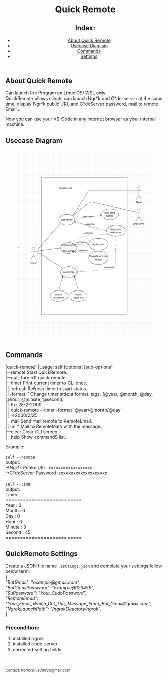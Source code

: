 <!DOCTYPE html>
<html>
    <head>
        <meta charset="utf-8">
    </head>
    <body>
        <!-- header -->
        <header>
            <h1>Quick Remote</h1>
            <h2>Index:</h2>
            <!-- navigations -->
            <nav>
                <ul>
                    <li><a href="#about-quick-remote" >About Quick Remote</a></li>
                    <li><a href="#usecase-diagram" >Usecase Diagram</a></li>
                    <li><a href="#commands" >Commands</a></li>
                    <li><a href="#quickremote-settings">Settings</a></li>
                </ul>
            </nav>
        </header>
        <main>
            <!-- intro part -->
            <section id="about">
                <h2>About Quick Remote</h2>
                <article>
                    <p>
                    Can launch the Program on Linux OS/ WSL only.<br>
                    QuickRemote allows clients can launch Ngr*k and C*de-server at the same time, display Ngr*k public URL and C*deServer password, mail to remote Email...
                    <aside>
                        Now you can use your VS-Code in any internet browser as your internal machine.
                    </aside>
                    </p>
                </article>
            </section>
            <!-- usecase figure -->
            <section id="diagram">
               <h2>Usecase Diagram</h2>
               <figure>
                    <img src="https://github.com/tuazbao-heo/ImageHosting/blob/Master/QuickRemoteUseCase.jpg?raw=true" alt="quick remote usecase diagram" title="Quick remote usecase diagram" width="520" height="600">
               </figure>
            </section>
            <!-- commands part -->
            <section id="commands">
                <!-- command overview -->
                <h2>Commands</h2>
                <p>
                    [quick-remote]
                    |Usage: self [options] [sub-options]<br>
                        |--remote                Start QuickRemote.<br>
                        |--quit                  Turn off quick-remote.<br>
                        |--timer                 Print current timer to CLI once.<br>
                        |    |-refresh           Refresh timer to start status.<br>
                        |    |-format '<format>' Change timer stdout format. tags: [@year, @month, @day, @hour, @minute, @second]<br>
                        |    |                   Ex: 25-2-2000<br>
                        |    |                       quick-remote --timer -format '@year/@month/@day'<br>
                        |    |                     ->2000/2/25<br>
                        |--mail                  Send mail remote to RemoteEmail.<br>
                        |    |-m '<message>'     Mail to RemoteMath with the message.<br>
                        |--clear                 Clear CLI screen.<br>
                        |--help                  Show commandS list.<br>
                </p>
                <!-- example of commonly commands -->
                <p>Example:</p>
                <p>
                    <code>self --remote</code><br>
                    output:<br>
                    ->Ngr*k Public URL      :xxxxxxxxxxxxxxxxxx<br>
                    ->C*deServer Password :xxxxxxxxxxxxxxxxxxxx<br><br>
                    <code>self --timer</code><br>
                    output:<br>
                    Timer<br>
                    ==========================<br>
                        Year    : 0<br>
                        Month   : 0<br>
                        Day     : 0<br>
                        Hour    : 0<br>
                        Minute  : 3<br>
                        Second  : 45<br>
                    ==========================<br>
                </p>
            </section>
            <!-- QuickRemote settings -->
            <section id="settings">
                <h2>QuickRemote Settings</h2>
                <!-- JSON settings -->
                <article>
                    <p>
                        Create a JSON file name <code>.settings.json</code> and complete your settings follow below term:<br>
                        <em>{<br>
                        "BotGmail": "example@gmail.com",<br>
                        "BotGmailPassword": "example@123456",<br>
                        "SuPassword": "Your_SudoPassword",<br>
                        "RemoteEmail": "Your_Email_Which_Get_The_Message_From_Bot_Gmail@gmail.com",<br>
                        "NgrokLaunchPath": "/ngrokDirectory/ngrok",<br>
                        }</em>
                    </p>
                </article>
                <aside>
                    <!-- precondition -->
                    <h3>Precondition:</h3>
                    <ol>
                        <li>installed ngrok</li>
                        <li>installed code-server</li>
                        <li>corrected setting fields</li>
                    </ol>
                </aside>
            </section>
        </main>
        <!-- footer -->
        <footer>
            <br><br>
            <small>Contact: horrorplus0099@gmail.com</small>
        </footer>
    </body>
</html>
